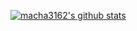 [![macha3162's github stats](https://github-readme-stats.vercel.app/api?username=macha3162&count_private=true&show_icons=true&theme=dracula)](https://github.com/macha3162)
